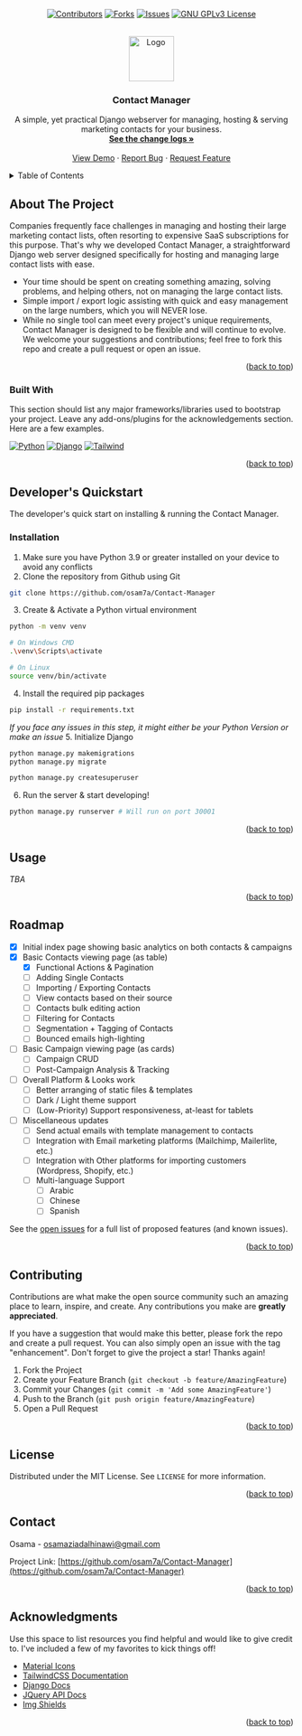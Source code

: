 <!-- Improved compatibility of back to top link: See: https://github.com/osam7a/Contact-Manager/pull/73 -->
<a id="readme-top"></a>
<!--
*** Thanks for checking out the Best-README-Template. If you have a suggestion
*** that would make this better, please fork the repo and create a pull request
*** or simply open an issue with the tag "enhancement".
*** Don't forget to give the project a star!
*** Thanks again! Now go create something AMAZING! :D
-->



<!-- PROJECT SHIELDS -->
<!--
*** I'm using markdown "reference style" links for readability.
*** Reference links are enclosed in brackets [ ] instead of parentheses ( ).
*** See the bottom of this document for the declaration of the reference variables
*** for contributors-url, forks-url, etc. This is an optional, concise syntax you may use.
*** https://www.markdownguide.org/basic-syntax/#reference-style-links
-->
<div align="center">

[![Contributors][contributors-shield]][contributors-url]
[![Forks][forks-shield]][forks-url]
[![Issues][issues-shield]][issues-url]
[![GNU GPLv3 License][license-shield]][license-url]

</div>



<!-- PROJECT LOGO -->
<br />
<div align="center">
  <a href="https://github.com/osam7a/Contact-Manager">
    <img src="images/logo.png" alt="Logo" width="80" height="80">
  </a>

  <h3 align="center">Contact Manager</h3>

  <p align="center">
    A simple, yet practical Django webserver for managing, hosting & serving marketing contacts for your business.
    <br />
    <a href="https://github.com/osam7a/Contact-Manager/blob"><strong>See the change logs »</strong></a>
    <br />
    <br />
    <a href="https://github.com/osam7a/Contact-Manager">View Demo</a>
    ·
    <a href="https://github.com/osam7a/Contact-Manager/issues/new?labels=bug&template=bug-report---.md">Report Bug</a>
    ·
    <a href="https://github.com/osam7a/Contact-Manager/issues/new?labels=enhancement&template=feature-request---.md">Request Feature</a>
  </p>
</div>



<!-- TABLE OF CONTENTS -->
<details>
  <summary>Table of Contents</summary>
  <ol>
    <li>
      <a href="#about-the-project">About The Project</a>
      <ul>
        <li><a href="#built-with">Built With</a></li>
      </ul>
    </li>
    <li>
      <a href="#getting-started">Getting Started</a>
      <ul>
        <li><a href="#prerequisites">Prerequisites</a></li>
        <li><a href="#installation">Installation</a></li>
      </ul>
    </li>
    <li><a href="#usage">Usage</a></li>
    <li><a href="#roadmap">Roadmap</a></li>
    <li><a href="#contributing">Contributing</a></li>
    <li><a href="#license">License</a></li>
    <li><a href="#contact">Contact</a></li>
    <li><a href="#acknowledgments">Acknowledgments</a></li>
  </ol>
</details>



<!-- ABOUT THE PROJECT -->
## About The Project

<!-- [![Product Name Screen Shot][product-screenshot]](https://example.com) -->

Companies frequently face challenges in managing and hosting their large marketing contact lists, often resorting to expensive SaaS subscriptions for this purpose. That's why we developed Contact Manager, a straightforward Django web server designed specifically for hosting and managing large contact lists with ease. 

* Your time should be spent on creating something amazing, solving problems, and helping others, not on managing the large contact lists.
* Simple import / export logic assisting with quick and easy management on the large numbers, which you will NEVER lose.
* While no single tool can meet every project's unique requirements, Contact Manager is designed to be flexible and will continue to evolve. We welcome your suggestions and contributions; feel free to fork this repo and create a pull request or open an issue.

<p align="right">(<a href="#readme-top">back to top</a>)</p>



### Built With

This section should list any major frameworks/libraries used to bootstrap your project. Leave any add-ons/plugins for the acknowledgements section. Here are a few examples.

[![Python][Python]][Python-url]
[![Django][Django]][Django-url]
[![Tailwind][Tailwind]][Tailwind-url]

<p align="right">(<a href="#readme-top">back to top</a>)</p>



<!-- DEV QUICKSTART -->
## Developer's Quickstart

The developer's quick start on installing & running the Contact Manager.

### Installation

1. Make sure you have Python 3.9 or greater installed on your device to avoid any conflicts
2. Clone the repository from Github using Git
```bash
git clone https://github.com/osam7a/Contact-Manager
```
3. Create & Activate a Python virtual environment
```bash
python -m venv venv

# On Windows CMD
.\venv\Scripts\activate

# On Linux
source venv/bin/activate
```

4. Install the required pip packages
```bash
pip install -r requirements.txt
```
*If you face any issues in this step, it might either be your Python Version or make an issue*
5. Initialize Django
```bash
python manage.py makemigrations
python manage.py migrate 

python manage.py createsuperuser
```
6. Run the server & start developing!
```bash
python manage.py runserver # Will run on port 30001 
```
<p align="right">(<a href="#readme-top">back to top</a>)</p>



<!-- USAGE EXAMPLES -->
## Usage
_TBA_

<p align="right">(<a href="#readme-top">back to top</a>)</p>



<!-- ROADMAP -->
## Roadmap

- [x] Initial index page showing basic analytics on both contacts & campaigns 
- [x] Basic Contacts viewing page (as table)
    - [x] Functional Actions & Pagination
    - [ ] Adding Single Contacts
    - [ ] Importing / Exporting Contacts
    - [ ] View contacts based on their source
    - [ ] Contacts bulk editing action
    - [ ] Filtering for Contacts
    - [ ] Segmentation + Tagging of Contacts
    - [ ] Bounced emails high-lighting
- [ ] Basic Campaign viewing page (as cards)
    - [ ] Campaign CRUD
    - [ ] Post-Campaign Analysis & Tracking 
- [ ] Overall Platform & Looks work
    - [ ] Better arranging of static files & templates
    - [ ] Dark / Light theme support
    - [ ] (Low-Priority) Support responsiveness, at-least for tablets
- [ ] Miscellaneous updates
    - [ ] Send actual emails with template management to contacts
    - [ ] Integration with Email marketing platforms (Mailchimp, Mailerlite, etc.)
    - [ ] Integration with Other platforms for importing customers (Wordpress, Shopify, etc.)
    - [ ] Multi-language Support
        - [ ] Arabic
        - [ ] Chinese
        - [ ] Spanish

See the [open issues](https://github.com/osam7a/Contact-Manager/issues) for a full list of proposed features (and known issues).

<p align="right">(<a href="#readme-top">back to top</a>)</p>



<!-- CONTRIBUTING -->
## Contributing

Contributions are what make the open source community such an amazing place to learn, inspire, and create. Any contributions you make are **greatly appreciated**.

If you have a suggestion that would make this better, please fork the repo and create a pull request. You can also simply open an issue with the tag "enhancement".
Don't forget to give the project a star! Thanks again!

1. Fork the Project
2. Create your Feature Branch (`git checkout -b feature/AmazingFeature`)
3. Commit your Changes (`git commit -m 'Add some AmazingFeature'`)
4. Push to the Branch (`git push origin feature/AmazingFeature`)
5. Open a Pull Request

<p align="right">(<a href="#readme-top">back to top</a>)</p>



<!-- LICENSE -->
## License

Distributed under the MIT License. See `LICENSE` for more information.

<p align="right">(<a href="#readme-top">back to top</a>)</p>



<!-- CONTACT -->
## Contact

Osama - osamaziadalhinawi@gmail.com

Project Link: [https://github.com/osam7a/Contact-Manager](https://github.com/osam7a/Contact-Manager)

<p align="right">(<a href="#readme-top">back to top</a>)</p>



<!-- ACKNOWLEDGMENTS -->
## Acknowledgments

Use this space to list resources you find helpful and would like to give credit to. I've included a few of my favorites to kick things off!

* [Material Icons](https://fonts.google.com/icons)
* [TailwindCSS Documentation](https://tailwindcss.com/docs)
* [Django Docs](https://docs.djangoproject.com/en/5.0/)
* [JQuery API Docs](https://api.jquery.com/)
* [Img Shields](https://shields.io)

<p align="right">(<a href="#readme-top">back to top</a>)</p>



<!-- MARKDOWN LINKS & IMAGES -->
<!-- https://www.markdownguide.org/basic-syntax/#reference-style-links -->
[contributors-shield]: https://img.shields.io/github/contributors/osam7a/Contact-Manager.svg?style=for-the-badge
[contributors-url]: https://github.com/osam7a/Contact-Manager/graphs/contributors
[forks-shield]: https://img.shields.io/github/forks/osam7a/Contact-Manager.svg?style=for-the-badge
[forks-url]: https://github.com/osam7a/Contact-Manager/network/members
[stars-shield]: https://img.shields.io/github/stars/osam7a/Contact-Manager.svg?style=for-the-badge
[stars-url]: https://github.com/osam7a/Contact-Manager/stargazers
[issues-shield]: https://img.shields.io/github/issues/osam7a/Contact-Manager.svg?style=for-the-badge
[issues-url]: https://github.com/osam7a/Contact-Manager/issues
[license-shield]: https://img.shields.io/github/license/osam7a/Contact-Manager.svg?style=for-the-badge
[license-url]: https://github.com/osam7a/Contact-Manager/blob/master/LICENSE
[product-screenshot]: images/screenshot.png
[Django]: https://img.shields.io/badge/Django-white?style=for-the-badge&logo=django&logoColor=103e2e
[Django-url]: https://docs.djangoproject.com/en/5.0/
[Python]: https://img.shields.io/badge/Python-white?style=for-the-badge&logo=python
[Python-url]: https://python.org
[Tailwind]: https://img.shields.io/badge/TailwindCSS-white?style=for-the-badge&logo=tailwindcss
[Tailwind-url]: https://tailwindcss.com/docs